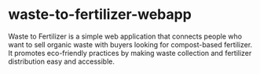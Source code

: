 # waste-to-fertilizer-webapp
Waste to Fertilizer is a simple web application that connects people who want to sell organic waste with buyers looking for compost-based fertilizer. It promotes eco-friendly practices by making waste collection and fertilizer distribution easy and accessible.

